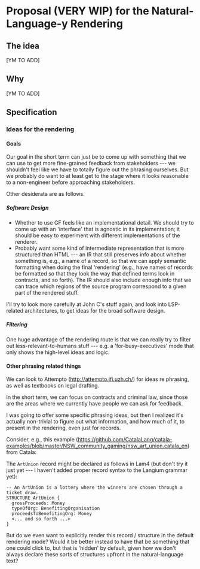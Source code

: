 # Proposal (VERY WIP) for the Natural-Language-y Rendering

## The idea

[YM TO ADD]

## Why

[YM TO ADD]

## Specification

### Ideas for the rendering

#### Goals 

Our goal in the short term can just be to come up with something that we can use to get more fine-grained feedback from stakeholders --- we shouldn't feel like we have to totally figure out the phrasing ourselves. But we probably do want to at least get to the stage where it looks reasonable to a non-engineer before approaching stakeholders.

Other desiderata are as follows.

##### Software Design

* Whether to use GF feels like an implementational detail. We should try to come up with an 'interface' that is agnostic in its implementation; it should be easy to experiment with different implementations of the renderer.
* Probably want some kind of intermediate representation that is more structured than HTML --- an IR that still preserves info about whether something is, e.g., a name of a record, so that we can apply semantic formatting when doing the final 'rendering' (e.g., have names of records be formatted so that they look the way that defined terms look in contracts, and so forth). The IR should also include enough info that we can trace which regions of the source program correspond to a given part of the rendered stuff.

I'll try to look more carefully at John C's stuff again, and look into LSP-related architectures, to get ideas for the broad software design. 

##### Filtering

One huge advantage of the rendering route is that we can really try to filter out less-relevant-to-humans stuff --- e.g. a 'for-busy-executives' mode that only shows the high-level ideas and logic.

#### Other phrasing related things

We can look to Attempto (http://attempto.ifi.uzh.ch/) for ideas re phrasing, as well as textbooks on legal drafting. 

In the short term, we can focus on contracts and criminal law, since those are the areas where we currently have people we can ask for feedback.

I was going to offer some specific phrasing ideas, but then I realized it's actually non-trivial to figure out what information, and how much of it, to present in the rendering, even just for records. 

Consider, e.g., this example (https://github.com/CatalaLang/catala-examples/blob/master/NSW_community_gaming/nsw_art_union.catala_en) from Catala:

The `ArtUnion` record might be declared as follows in Lam4 (but don't try it just yet --- I haven't added proper record syntax to the Langium grammar yet):

```lam4
-- An ArtUnion is a lottery where the winners are chosen through a ticket draw.
STRUCTURE ArtUnion {
  grossProceeds: Money
  typeOfOrg: BenefitingOrganisation
  proceedsToBenefitingOrg: Money
  <... and so forth ...>  
}
```

But do we even want to explicitly render this record / structure in the default rendering mode? Would it be better instead to have that be something that one could click to, but that is 'hidden' by default, given how we don't always declare these sorts of structures upfront in the natural-language text?